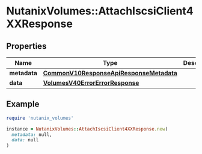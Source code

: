 # NutanixVolumes::AttachIscsiClient4XXResponse

## Properties

| Name | Type | Description | Notes |
| ---- | ---- | ----------- | ----- |
| **metadata** | [**CommonV10ResponseApiResponseMetadata**](CommonV10ResponseApiResponseMetadata.md) |  | [optional] |
| **data** | [**VolumesV40ErrorErrorResponse**](VolumesV40ErrorErrorResponse.md) |  | [optional] |

## Example

```ruby
require 'nutanix_volumes'

instance = NutanixVolumes::AttachIscsiClient4XXResponse.new(
  metadata: null,
  data: null
)
```

